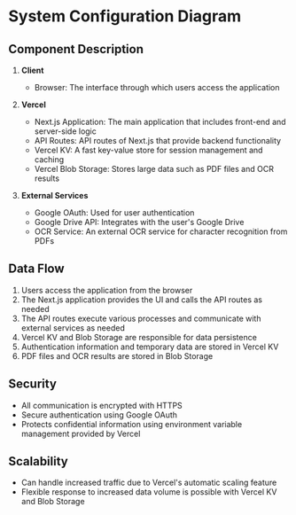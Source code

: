 # System Configuration Diagram

## Component Description

1. **Client**
   - Browser: The interface through which users access the application

2. **Vercel**
   - Next.js Application: The main application that includes front-end and server-side logic
   - API Routes: API routes of Next.js that provide backend functionality
   - Vercel KV: A fast key-value store for session management and caching
   - Vercel Blob Storage: Stores large data such as PDF files and OCR results

3. **External Services**
   - Google OAuth: Used for user authentication
   - Google Drive API: Integrates with the user's Google Drive
   - OCR Service: An external OCR service for character recognition from PDFs

## Data Flow

1. Users access the application from the browser
2. The Next.js application provides the UI and calls the API routes as needed
3. The API routes execute various processes and communicate with external services as needed
4. Vercel KV and Blob Storage are responsible for data persistence
5. Authentication information and temporary data are stored in Vercel KV
6. PDF files and OCR results are stored in Blob Storage

## Security

- All communication is encrypted with HTTPS
- Secure authentication using Google OAuth
- Protects confidential information using environment variable management provided by Vercel

## Scalability
- Can handle increased traffic due to Vercel's automatic scaling feature
- Flexible response to increased data volume is possible with Vercel KV and Blob Storage